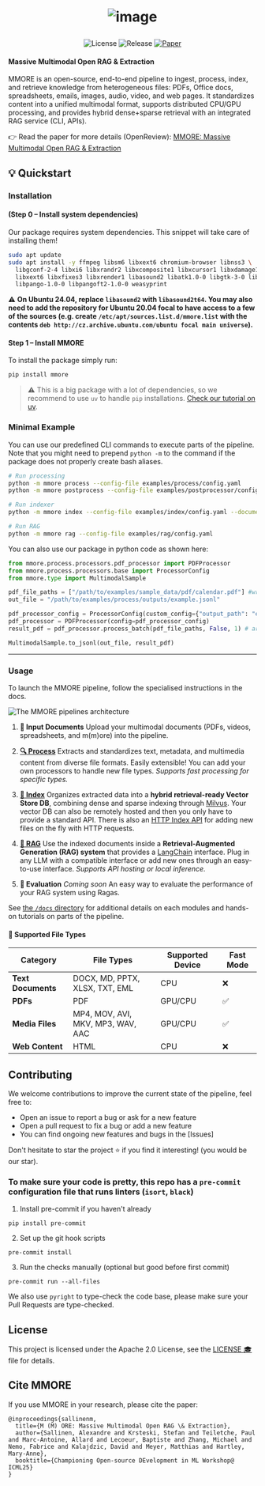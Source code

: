 <h1 align="center">

![image](https://github.com/user-attachments/assets/502e2c7e-1200-498a-9ebd-10a27ed48ab6)

</h1>

<p align="center">
  <img src="https://img.shields.io/badge/license-Apache%202.0-blue" alt="License">
  <img src="https://img.shields.io/github/v/release/swiss-ai/mmore" alt="Release">
  <a href="https://openreview.net/forum?id=6j1HjfIdKn">
    <img src="https://img.shields.io/badge/paper-OpenReview-9cf" alt="Paper">
  </a>
</p>

####  Massive Multimodal Open RAG & Extraction

MMORE is an open-source, end-to-end pipeline to ingest, process, index, and retrieve knowledge from heterogeneous files: PDFs, Office docs, spreadsheets, emails, images, audio, video, and web pages. It standardizes content into a unified multimodal format, supports distributed CPU/GPU processing, and provides hybrid dense+sparse retrieval with an integrated RAG service (CLI, APIs). 

👉 Read the paper for more details (OpenReview): [MMORE: Massive Multimodal Open RAG & Extraction](https://openreview.net/forum?id=6j1HjfIdKn)

## :bulb: Quickstart

### Installation

#### (Step 0 – Install system dependencies)

Our package requires system dependencies. This snippet will take care of installing them!

```bash
sudo apt update
sudo apt install -y ffmpeg libsm6 libxext6 chromium-browser libnss3 \
  libgconf-2-4 libxi6 libxrandr2 libxcomposite1 libxcursor1 libxdamage1 \
  libxext6 libxfixes3 libxrender1 libasound2 libatk1.0-0 libgtk-3-0 libreoffice \
  libpango-1.0-0 libpangoft2-1.0-0 weasyprint
```

:warning: **On Ubuntu 24.04, replace `libasound2` with `libasound2t64`. You may also need to add the repository for Ubuntu 20.04 focal to have access to a few of the sources (e.g. create `/etc/apt/sources.list.d/mmore.list` with the contents `deb http://cz.archive.ubuntu.com/ubuntu focal main universe`).**

#### Step 1 – Install MMORE

To install the package simply run:

```bash
pip install mmore
```

> :warning: This is a big package with a lot of dependencies, so we recommend to use `uv` to handle `pip` installations. [Check our tutorial on uv](https://github.com/swiss-ai/mmore/blob/master/docs/uv.md).

### Minimal Example

You can use our predefined CLI commands to execute parts of the pipeline. Note that you might need to prepend `python -m` to the command if the package does not properly create bash aliases.

```bash
# Run processing
python -m mmore process --config-file examples/process/config.yaml
python -m mmore postprocess --config-file examples/postprocessor/config.yaml --input-data examples/process/outputs/merged/merged_results.jsonl

# Run indexer
python -m mmore index --config-file examples/index/config.yaml --documents-path examples/process/outputs/merged/final_pp.jsonl

# Run RAG
python -m mmore rag --config-file examples/rag/config.yaml
```

You can also use our package in python code as shown here:

```python
from mmore.process.processors.pdf_processor import PDFProcessor
from mmore.process.processors.base import ProcessorConfig
from mmore.type import MultimodalSample

pdf_file_paths = ["/path/to/examples/sample_data/pdf/calendar.pdf"] #write here the full path, not a relative path
out_file = "/path/to/examples/process/outputs/example.jsonl"

pdf_processor_config = ProcessorConfig(custom_config={"output_path": "examples/process/outputs"})
pdf_processor = PDFProcessor(config=pdf_processor_config)
result_pdf = pdf_processor.process_batch(pdf_file_paths, False, 1) # args: file_paths, fast mode (True/False), num_workers

MultimodalSample.to_jsonl(out_file, result_pdf)
```

---

### Usage

To launch the MMORE pipeline, follow the specialised instructions in the docs.

![The MMORE pipelines architecture](https://github.com/user-attachments/assets/0cd61466-1680-43ed-9d55-7bd483a04a09)


1. **:page_facing_up: Input Documents**
   Upload your multimodal documents (PDFs, videos, spreadsheets, and m(m)ore) into the pipeline.

2. [**:mag: Process**](https://github.com/swiss-ai/mmore/blob/master/docs/process.md)
   Extracts and standardizes text, metadata, and multimedia content from diverse file formats. Easily extensible! You can add your own processors to handle new file types.
   *Supports fast processing for specific types.*

3. [**:file_folder: Index**](https://github.com/swiss-ai/mmore/blob/master/docs/index.md)
   Organizes extracted data into a **hybrid retrieval-ready Vector Store DB**, combining dense and sparse indexing through [Milvus](https://milvus.io/). Your vector DB can also be remotely hosted and then you only have to provide a standard API. There is also an [HTTP Index API](https://github.com/swiss-ai/mmore/blob/master/docs/index_api.md) for adding new files on the fly with HTTP requests.

4. [**:robot: RAG**](https://github.com/swiss-ai/mmore/blob/master/docs/rag.md)
   Use the indexed documents inside a **Retrieval-Augmented Generation (RAG) system**  that provides a [LangChain](https://www.langchain.com/) interface. Plug in any LLM with a compatible interface or add new ones through an easy-to-use interface.
   *Supports API hosting or local inference.*

5. **:tada: Evaluation**
   *Coming soon*
   An easy way to evaluate the performance of your RAG system using Ragas.

See [the `/docs` directory](https://github.com/swiss-ai/mmore/blob/master/docs) for additional details on each modules and hands-on tutorials on parts of the pipeline.


#### :construction: Supported File Types

| **Category**      | **File Types**                           | **Supported Device**      |  **Fast Mode**      |
|--------------------|------------------------------------------|--------------------------| --------------------------|
| **Text Documents** | DOCX, MD, PPTX, XLSX, TXT, EML           | CPU                      | :x:
| **PDFs**           | PDF                                     | GPU/CPU                  | :white_check_mark:
| **Media Files**    | MP4, MOV, AVI, MKV, MP3, WAV, AAC       | GPU/CPU                  | :white_check_mark:
| **Web Content**    | HTML                                    | CPU                      | :x:


## Contributing

We welcome contributions to improve the current state of the pipeline, feel free to:

- Open an issue to report a bug or ask for a new feature
- Open a pull request to fix a bug or add a new feature
- You can find ongoing new features and bugs in the [Issues]

Don't hesitate to star the project :star: if you find it interesting! (you would be our star).

### To make sure your code is pretty, this repo has a `pre-commit` configuration file that runs linters (`isort`, `black`)

1. Install pre-commit if you haven't already

`pip install pre-commit`

2. Set up the git hook scripts

`pre-commit install`

3. Run the checks manually (optional but good before first commit)

`pre-commit run --all-files`

We also use `pyright` to type-check the code base, please make sure your Pull Requests are type-checked.

## License

This project is licensed under the Apache 2.0 License, see the [LICENSE :mortar_board:](LICENSE) file for details.

## Cite MMORE

If you use MMORE in your research, please cite the paper:
```
@inproceedings{sallinenm,
  title={M (M) ORE: Massive Multimodal Open RAG \& Extraction},
  author={Sallinen, Alexandre and Krsteski, Stefan and Teiletche, Paul and Marc-Antoine, Allard and Lecoeur, Baptiste and Zhang, Michael and Nemo, Fabrice and Kalajdzic, David and Meyer, Matthias and Hartley, Mary-Anne},
  booktitle={Championing Open-source DEvelopment in ML Workshop@ ICML25}
}
```